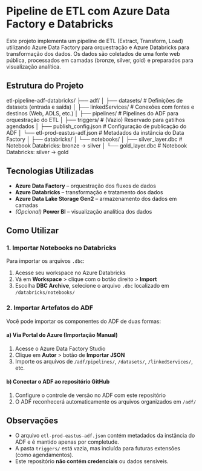 # Pipeline de ETL com Azure Data Factory e Databricks

Este projeto implementa um pipeline de ETL (Extract, Transform, Load) utilizando Azure Data Factory para orquestração e Azure Databricks para transformação dos dados. Os dados são coletados de uma fonte web pública, processados em camadas (bronze, silver, gold) e preparados para visualização analítica.

## Estrutura do Projeto

etl-pipeline-adf-databricks/
├── adf/
│ ├── datasets/ # Definições de datasets (entrada e saída)
│ ├── linkedServices/ # Conexões com fontes e destinos (Web, ADLS, etc.)
│ ├── pipelines/ # Pipelines do ADF para orquestração do ETL
│ ├── triggers/ # (Vazio) Reservado para gatilhos agendados
│ ├── publish_config.json # Configuração de publicação do ADF
│ └── etl-prod-eastus-adf.json # Metadados da instância do Data Factory
│
├── databricks/
│ └── notebooks/
│ ├── silver_layer.dbc # Notebook Databricks: bronze → silver
│ └── gold_layer.dbc # Notebook Databricks: silver → gold


## Tecnologias Utilizadas

- **Azure Data Factory** – orquestração dos fluxos de dados  
- **Azure Databricks** – transformação e tratamento dos dados  
- **Azure Data Lake Storage Gen2** – armazenamento dos dados em camadas  
- *(Opcional)* **Power BI** – visualização analítica dos dados

## Como Utilizar

### 1. Importar Notebooks no Databricks

Para importar os arquivos `.dbc`:

1. Acesse seu workspace no Azure Databricks
2. Vá em **Workspace** > clique com o botão direito > **Import**
3. Escolha **DBC Archive**, selecione o arquivo `.dbc` localizado em `/databricks/notebooks/`

### 2. Importar Artefatos do ADF

Você pode importar os componentes do ADF de duas formas:

#### a) Via Portal do Azure (Importação Manual)

1. Acesse o Azure Data Factory Studio
2. Clique em **Autor** > botão de **Importar JSON**
3. Importe os arquivos de `/adf/pipelines/`, `/datasets/`, `/linkedServices/`, etc.

#### b) Conectar o ADF ao repositório GitHub

1. Configure o controle de versão no ADF com este repositório
2. O ADF reconhecerá automaticamente os arquivos organizados em `/adf/`

## Observações

- O arquivo `etl-prod-eastus-adf.json` contém metadados da instância do ADF e é mantido apenas por completude.
- A pasta `triggers/` está vazia, mas incluída para futuras extensões (como agendamentos).
- Este repositório **não contém credenciais** ou dados sensíveis.
